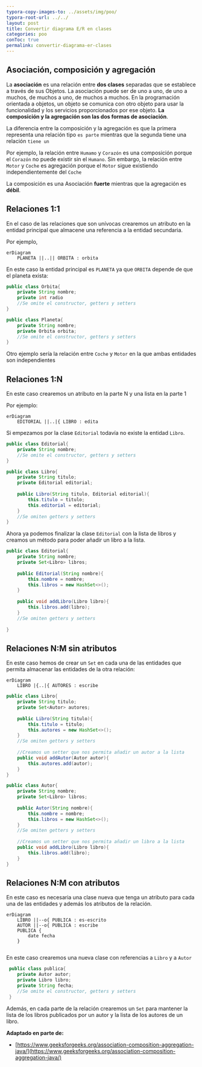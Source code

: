 ```yaml
---
typora-copy-images-to: ../assets/img/poo/
typora-root-url: ../../
layout: post
title: Convertir diagrama E/R en clases
categories: poo
conToc: true
permalink: convertir-diagrama-er-clases
---
```


## Asociación, composición y agregación

La **asociación** es una relación entre **dos clases** separadas que se establece a través de sus Objetos. La asociación puede ser de uno a uno, de uno a muchos, de muchos a uno, de muchos a muchos. En la programación orientada a objetos, un objeto se comunica con otro objeto para usar la funcionalidad y los servicios proporcionados por ese objeto. **La composición y la agregación son las dos formas de asociación**.

La diferencia entre la composición y la agregación es que la primera representa una relación tipo `es parte` mientras que la segunda tiene una relación `tiene un`

Por ejemplo, la relación entre `Humamo` y `Corazón` es una composición porque el `Corazón` no puede existir sin el `Humano`. Sin embargo, la relación entre `Motor` y `Coche` es agregación porque el `Motor` sigue existiendo independientemente del `Coche`

La composición es una Asociación **fuerte** mientras que la agregación es **débil**.

## Relaciones 1:1

En el caso de las relaciones que son unívocas crearemos un atributo en la entidad principal que almacene una referencia a la entidad secundaria. 

Por ejemplo,

```mermaid
erDiagram
	PLANETA ||..|| ORBITA : orbita 
```

En este caso la entidad principal es  `PLANETA` ya que `ORBITA` depende de que el planeta exista:

```java
public class Orbita{
	private String nombre;
	private int radio
    //Se omite el constructor, getters y setters
}
```

```java
public class Planeta{
    private String nombre;
    private Orbita orbita;
	//Se omite el constructor, getters y setters
}
```

Otro ejemplo sería la relación entre `Coche` y `Motor` en la que ambas entidades son independientes

## Relaciones 1:N

En este caso crearemos un atributo en la parte N y una lista en la parte 1

Por ejemplo:

```mermaid
erDiagram
	EDITORIAL ||..|{ LIBRO : edita 
```
Si empezamos por la clase `Editorial` todavía no existe la entidad `Libro`.
```java
public class Editorial{
    private String nombre;
	//Se omite el constructor, getters y setters
}
```

```java
public class Libro{
    private String titulo;
    private Editorial editorial;
	
	public Libro(String titulo, Editorial editorial){
        this.titulo = titulo;
        this.editorial = editorial;
    }
    //Se omiten getters y setters
}
```

Ahora ya podemos finalizar la clase `Editorial` con la lista de libros y creamos un método para poder añadir un libro a la lista.

```java
public class Editorial{
    private String nombre;
    private Set<Libro> libros;
    
    public Editorial(String nombre){
        this.nombre = nombre;
        this.libros = new HashSet<>();
    }
    
    public void addLibro(Libro libro){
        this.libros.add(libro);
    }
	//Se omiten getters y setters
    
}
```



## Relaciones N:M sin atributos

En este caso hemos de crear un `Set` en cada una de las entidades que permita almacenar las entidades de la otra relación:

```mermaid
erDiagram
	LIBRO |{..|{ AUTORES : escribe 
```

```java
public class Libro{
    private String titulo;
    private Set<Autor> autores;
    
    public Libro(String titulo){
        this.titulo = titulo;
        this.autores = new HashSet<>();
    }
	//Se omiten getters y setters
    
    //Creamos un setter que nos permita añadir un autor a la lista
    public void addAutor(Autor autor){
        this.autores.add(autor);
    }
}
```

```java
public class Autor{
    private String nombre;
    private Set<Libro> libros;
    
    public Autor(String nombre){
        this.nombre = nombre;
        this.libros = new HashSet<>();
    }
	//Se omiten getters y setters
    
    //Creamos un setter que nos permita añadir un libro a la lista
    public void addLibro(Libro libro){
        this.libros.add(libro);
    }
}
```

## Relaciones N:M con atributos

En este caso es necesaria una clase nueva que tenga un atributo para cada una de las entidades y además los atributos de la relación.

```mermaid
erDiagram
    LIBRO ||--o{ PUBLICA : es-escrito
    AUTOR ||--o{ PUBLICA : escribe
    PUBLICA {
    	date fecha
    }
    
```

En este caso crearemos una nueva clase con referencias a `Libro` y a `Autor`

```java
 public class publica{
 	private Autor autor;
    private Libro libro;
    private String fecha;
    //Se omite el constructor, getters y setters
 }
```

Además, en cada parte de la relación crearemos un `Set` para mantener la lista de los libros publicados por un autor y la lista de los autores de un libro.



**Adaptado en parte de:**

* [https://www.geeksforgeeks.org/association-composition-aggregation-java/](https://www.geeksforgeeks.org/association-composition-aggregation-java/)


